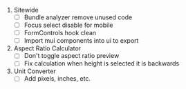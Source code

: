 1. Sitewide
    - [ ] Bundle analyzer remove unused code
    - [ ] Focus select disable for mobile
    - [ ] FormControls hook clean
    - [ ] Import mui components into ui to export
2. Aspect Ratio Calculator
    - [ ] Don't toggle aspect ratio preview
    - [ ] Fix calculation when height is selected it is backwards
3. Unit Converter
    - [ ] Add pixels, inches, etc.
